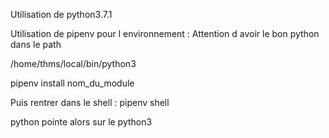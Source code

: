 Utilisation de python3.7.1

Utilisation de pipenv pour l environnement : 
Attention d avoir le bon python dans le path

/home/thms/local/bin/python3

pipenv install nom_du_module

Puis rentrer dans le shell : 
pipenv shell

python pointe alors sur le python3
